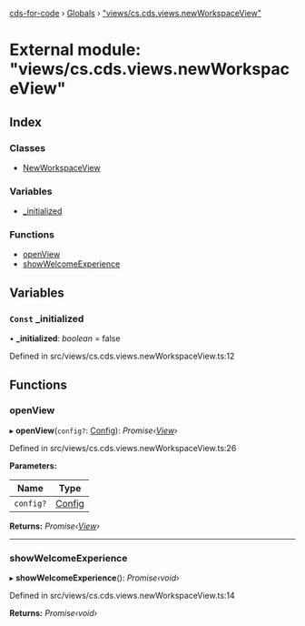 [cds-for-code](../README.md) › [Globals](../globals.md) › ["views/cs.cds.views.newWorkspaceView"](_views_cs_cds_views_newworkspaceview_.md)

# External module: "views/cs.cds.views.newWorkspaceView"

## Index

### Classes

* [NewWorkspaceView](../classes/_views_cs_cds_views_newworkspaceview_.newworkspaceview.md)

### Variables

* [_initialized](_views_cs_cds_views_newworkspaceview_.md#const-_initialized)

### Functions

* [openView](_views_cs_cds_views_newworkspaceview_.md#openview)
* [showWelcomeExperience](_views_cs_cds_views_newworkspaceview_.md#showwelcomeexperience)

## Variables

### `Const` _initialized

• **_initialized**: *boolean* = false

Defined in src/views/cs.cds.views.newWorkspaceView.ts:12

## Functions

###  openView

▸ **openView**(`config?`: [Config](../interfaces/_api_cds_webapi_cdswebapi_.cdswebapi.config.md)): *Promise‹[View](../classes/_core_webui_view_.view.md)›*

Defined in src/views/cs.cds.views.newWorkspaceView.ts:26

**Parameters:**

Name | Type |
------ | ------ |
`config?` | [Config](../interfaces/_api_cds_webapi_cdswebapi_.cdswebapi.config.md) |

**Returns:** *Promise‹[View](../classes/_core_webui_view_.view.md)›*

___

###  showWelcomeExperience

▸ **showWelcomeExperience**(): *Promise‹void›*

Defined in src/views/cs.cds.views.newWorkspaceView.ts:14

**Returns:** *Promise‹void›*
